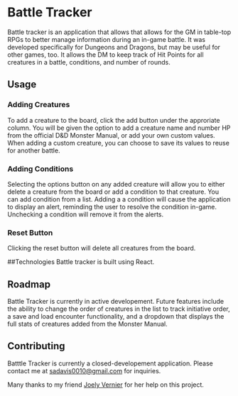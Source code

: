 # Battle Tracker
Battle tracker is an application that allows that allows for the GM in table-top RPGs to better manage information during an in-game battle. It was developed specifically for Dungeons and Dragons, but may be useful for other games, too. It allows the DM to keep track of Hit Points for all creatures in a battle, conditions, and number of rounds.

## Usage
### Adding Creatures
To add a creature to the board, click the add button under the approriate column. You will be given the option to add a creature name and number HP from the official D&D Monster Manual, or add your own custom values. When adding a custom creature, you can choose to save its values to reuse for another battle.

### Adding Conditions
Selecting the options button on any added creature will allow you to either delete a creature from the board or add a condition to that creature. You can add condition from a list. Adding a a condition will cause the application to display an alert, reminding the user to resolve the condition in-game. Unchecking a condition will remove it from the alerts.

### Reset Button
Clicking the reset button will delete all creatures from the board.

##Technologies
Battle tracker is built using React.

## Roadmap
Battle Tracker is currently in active developement. Future features include the ability to change the order of creatures in the list to track initiative order, a save and load encounter functionality, and a dropdown that displays the full stats of creatures added from the Monster Manual.

## Contributing
Batttle Tracker is currently a closed-developement application. Please contact me at sadavis0010@gmail.com for inquiries.




Many thanks to my friend [Joely Vernier](https://github.com/jorovernier) for her help on this project.